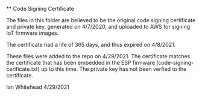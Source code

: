 ** Code Signing Certificate

The files in this folder are believed to be the original code signing certificate and private key, generated on 4/7/2020, and uploaded to AWS for signing IoT firmware images.

The certificate had a life of 365 days, and thus expired on 4/8/2021.

These files were added to the repo on 4/29/2021.
The certificate matches the certificate that has been embedded in the ESP firmware (code-signing-cerificate.txt) up to this time.
The private key has not been verfied to the certificate.

Ian Whitehead
4/29/2021
